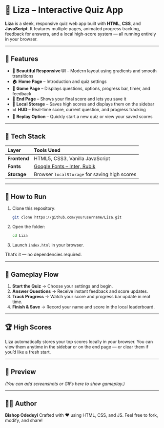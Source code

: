 # 🧠 Liza – Interactive Quiz App

**Liza** is a sleek, responsive quiz web app built with **HTML**, **CSS**, and **JavaScript**.
It features multiple pages, animated progress tracking, feedback for answers, and a local high-score system — all running entirely in your browser.

---

## 🌟 Features

* 🎨 **Beautiful Responsive UI** – Modern layout using gradients and smooth transitions
* 🏠 **Home Page** – Introduction and quiz settings
* 🎯 **Game Page** – Displays questions, options, progress bar, timer, and feedback
* 🧾 **End Page** – Shows your final score and lets you save it
* 💾 **Local Storage** – Saves high scores and displays them on the sidebar
* 📊 **HUD** – Real-time score, current question, and progress tracking
* 🔁 **Replay Option** – Quickly start a new quiz or view your saved scores

---

## 🧩 Tech Stack

| Layer        | Tools Used                                               |
| :----------- | :------------------------------------------------------- |
| **Frontend** | HTML5, CSS3, Vanilla JavaScript                          |
| **Fonts**    | [Google Fonts – Inter, Rubik](https://fonts.google.com/) |
| **Storage**  | Browser `localStorage` for saving high scores            |

---

## 🚀 How to Run

1. Clone this repository:

   ```bash
   git clone https://github.com/yourusername/Liza.git
   ```
2. Open the folder:

   ```bash
   cd Liza
   ```
3. Launch `index.html` in your browser.

That’s it — no dependencies required.

---

## 🧠 Gameplay Flow

1. **Start the Quiz** → Choose your settings and begin.
2. **Answer Questions** → Receive instant feedback and score updates.
3. **Track Progress** → Watch your score and progress bar update in real time.
4. **Finish & Save** → Record your name and score in the local leaderboard.

---

## 🏆 High Scores

Liza automatically stores your top scores locally in your browser.
You can view them anytime in the sidebar or on the end page — or clear them if you’d like a fresh start.

---

## 📸 Preview

*(You can add screenshots or GIFs here to show gameplay.)*

---

## 👩‍💻 Author

**Bishop Odedeyi**
Crafted with ❤️ using HTML, CSS, and JS.
Feel free to fork, modify, and share!